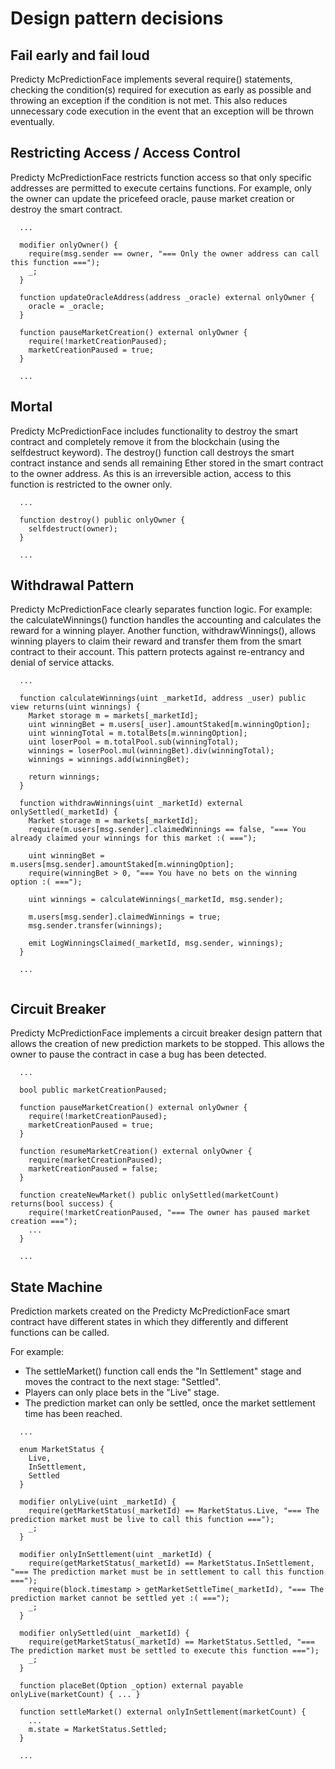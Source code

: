 # Design pattern decisions

## Fail early and fail loud
Predicty McPredictionFace implements several require() statements, checking the condition(s) required for execution as early as possible and throwing an exception if the condition is not met. This also reduces unnecessary code execution in the event that an exception will be thrown eventually.

## Restricting Access / Access Control
Predicty McPredictionFace restricts function access so that only specific addresses are permitted to execute certains functions. For example, only the owner can update the pricefeed oracle, pause market creation or destroy the smart contract.

```
  ...
  
  modifier onlyOwner() {
    require(msg.sender == owner, "=== Only the owner address can call this function ===");
    _;
  }
  
  function updateOracleAddress(address _oracle) external onlyOwner {
    oracle = _oracle;
  }

  function pauseMarketCreation() external onlyOwner {
    require(!marketCreationPaused);
    marketCreationPaused = true;
  }
  
  ...

```

## Mortal
Predicty McPredictionFace includes functionality to destroy the smart contract and completely remove it from the blockchain (using the selfdestruct keyword). The destroy() function call destroys the smart contract instance and sends all remaining Ether stored in the smart contract to the owner address. As this is an irreversible action, access to this function is restricted to the owner only.

```
  ...
  
  function destroy() public onlyOwner {
    selfdestruct(owner);
  }
  
  ...

```

## Withdrawal Pattern
Predicty McPredictionFace clearly separates function logic. For example: the calculateWinnings() function handles the accounting and calculates the reward for a winning player. Another function, withdrawWinnings(), allows winning players to claim their reward and transfer them from the smart contract to their account. This pattern protects against re-entrancy and denial of service attacks.

```
  ...
  
  function calculateWinnings(uint _marketId, address _user) public view returns(uint winnings) {
    Market storage m = markets[_marketId];
    uint winningBet = m.users[_user].amountStaked[m.winningOption];
    uint winningTotal = m.totalBets[m.winningOption];
    uint loserPool = m.totalPool.sub(winningTotal);
    winnings = loserPool.mul(winningBet).div(winningTotal);
    winnings = winnings.add(winningBet);

    return winnings;
  }
  
  function withdrawWinnings(uint _marketId) external onlySettled(_marketId) {
    Market storage m = markets[_marketId];
    require(m.users[msg.sender].claimedWinnings == false, "=== You already claimed your winnings for this market :( ===");

    uint winningBet = m.users[msg.sender].amountStaked[m.winningOption];
    require(winningBet > 0, "=== You have no bets on the winning option :( ===");

    uint winnings = calculateWinnings(_marketId, msg.sender);

    m.users[msg.sender].claimedWinnings = true;
    msg.sender.transfer(winnings);

    emit LogWinningsClaimed(_marketId, msg.sender, winnings);
  }
  
  ...
  
```

## Circuit Breaker
Predicty McPredictionFace implements a circuit breaker design pattern that allows the creation of new prediction markets to be stopped. This allows the owner to pause the contract in case a bug has been detected.
```
  ...
  
  bool public marketCreationPaused;
  
  function pauseMarketCreation() external onlyOwner {
    require(!marketCreationPaused);
    marketCreationPaused = true;
  }
  
  function resumeMarketCreation() external onlyOwner {
    require(marketCreationPaused);
    marketCreationPaused = false;
  }
  
  function createNewMarket() public onlySettled(marketCount) returns(bool success) {
    require(!marketCreationPaused, "=== The owner has paused market creation ===");
    ...
  }
  
  ...
```

## State Machine
Prediction markets created on the Predicty McPredictionFace smart contract have different states in which they differently and different functions can be called.

For example: 
* The settleMarket() function call ends the "In Settlement" stage and moves the contract to the next stage: "Settled". 
* Players can only place bets in the "Live" stage. 
* The prediction market can only be settled, once the market settlement time has been reached.

```
  ...
  
  enum MarketStatus {
    Live,
    InSettlement,
    Settled
  }
  
  modifier onlyLive(uint _marketId) {
    require(getMarketStatus(_marketId) == MarketStatus.Live, "=== The prediction market must be live to call this function ===");
    _;
  }

  modifier onlyInSettlement(uint _marketId) {
    require(getMarketStatus(_marketId) == MarketStatus.InSettlement, "=== The prediction market must be in settlement to call this function ===");
    require(block.timestamp > getMarketSettleTime(_marketId), "=== The prediction market cannot be settled yet :( ===");
    _;
  }

  modifier onlySettled(uint _marketId) {
    require(getMarketStatus(_marketId) == MarketStatus.Settled, "=== The prediction market must be settled to execute this function ===");
    _;
  }
  
  function placeBet(Option _option) external payable onlyLive(marketCount) { ... }
  
  function settleMarket() external onlyInSettlement(marketCount) {
    ...
    m.state = MarketStatus.Settled;
  }
  
  ...
```

